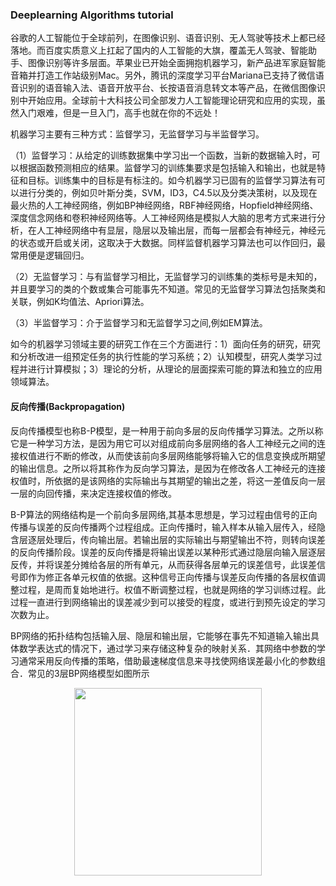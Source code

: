 ### Deeplearning Algorithms tutorial
谷歌的人工智能位于全球前列，在图像识别、语音识别、无人驾驶等技术上都已经落地。而百度实质意义上扛起了国内的人工智能的大旗，覆盖无人驾驶、智能助手、图像识别等许多层面。苹果业已开始全面拥抱机器学习，新产品进军家庭智能音箱并打造工作站级别Mac。另外，腾讯的深度学习平台Mariana已支持了微信语音识别的语音输入法、语音开放平台、长按语音消息转文本等产品，在微信图像识别中开始应用。全球前十大科技公司全部发力人工智能理论研究和应用的实现，虽然入门艰难，但是一旦入门，高手也就在你的不远处！

机器学习主要有三种方式：监督学习，无监督学习与半监督学习。

（1）监督学习：从给定的训练数据集中学习出一个函数，当新的数据输入时，可以根据函数预测相应的结果。监督学习的训练集要求是包括输入和输出，也就是特征和目标。训练集中的目标是有标注的。如今机器学习已固有的监督学习算法有可以进行分类的，例如贝叶斯分类，SVM，ID3，C4.5以及分类决策树，以及现在最火热的人工神经网络，例如BP神经网络，RBF神经网络，Hopfield神经网络、深度信念网络和卷积神经网络等。人工神经网络是模拟人大脑的思考方式来进行分析，在人工神经网络中有显层，隐层以及输出层，而每一层都会有神经元，神经元的状态或开启或关闭，这取决于大数据。同样监督机器学习算法也可以作回归，最常用便是逻辑回归。

（2）无监督学习：与有监督学习相比，无监督学习的训练集的类标号是未知的，并且要学习的类的个数或集合可能事先不知道。常见的无监督学习算法包括聚类和关联，例如K均值法、Apriori算法。

（3）半监督学习：介于监督学习和无监督学习之间,例如EM算法。

如今的机器学习领域主要的研究工作在三个方面进行：1）面向任务的研究，研究和分析改进一组预定任务的执行性能的学习系统；2）认知模型，研究人类学习过程并进行计算模拟；3）理论的分析，从理论的层面探索可能的算法和独立的应用领域算法。

#### 反向传播(Backpropagation)
反向传播模型也称B-P模型，是一种用于前向多层的反向传播学习算法。之所以称它是一种学习方法，是因为用它可以对组成前向多层网络的各人工神经元之间的连接权值进行不断的修改，从而使该前向多层网络能够将输入它的信息变换成所期望的输出信息。之所以将其称作为反向学习算法，是因为在修改各人工神经元的连接权值时，所依据的是该网络的实际输出与其期望的输出之差，将这一差值反向一层一层的向回传播，来决定连接权值的修改。

B-P算法的网络结构是一个前向多层网络,其基本思想是，学习过程由信号的正向传播与误差的反向传播两个过程组成。正向传播时，输入样本从输入层传入，经隐含层逐层处理后，传向输出层。若输出层的实际输出与期望输出不符，则转向误差的反向传播阶段。误差的反向传播是将输出误差以某种形式通过隐层向输入层逐层反传，并将误差分摊给各层的所有单元，从而获得各层单元的误差信号，此误差信号即作为修正各单元权值的依据。这种信号正向传播与误差反向传播的各层权值调整过程，是周而复始地进行。权值不断调整过程，也就是网络的学习训练过程。此过程一直进行到网络输出的误差减少到可以接受的程度，或进行到预先设定的学习次数为止。

BP网络的拓扑结构包括输入层、隐层和输出层，它能够在事先不知道输入输出具体数学表达式的情况下，通过学习来存储这种复杂的映射关系．其网络中参数的学习通常采用反向传播的策略，借助最速梯度信息来寻找使网络误差最小化的参数组合．常见的3层BP网络模型如图所示

<p align="center">
<img width="300" align="center" src="../../images/2.jpg" />
</p>
